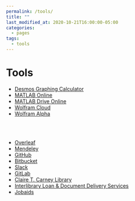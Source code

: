 ```yaml
---
permalink: /tools/
title: ""
last_modified_at: 2020-10-21T16:00:00-05:00
categories:
  - pages
tags:
  - tools
---
```


# Tools
* [Desmos Graphing Calculator](https://www.desmos.com/calculator)
* [MATLAB Online](https://matlab.mathworks.com/)
* [MATLAB Drive Online](https://drive.matlab.com/)
* [Wolfram Cloud](https://www.wolframcloud.com/)
* [Wolfram Alpha](https://www.wolframalpha.com/)

<br> </br>

* [Overleaf](https://www.overleaf.com/) <!--(collaborative cloud-based LaTeX editor) -->
* [Mendeley](https://www.mendeley.com/search/)
* [GitHub](https://github.com/)
* [Bitbucket](https://bitbucket.org/)
* [Slack](https://slack.com/)
* [GitLab](https://code.ornl.gov/)
* [Claire T. Carney Library](https://www.lib.umassd.edu/)
* [Interlibrary Loan & Document Delivery Services](https://www.lib.umassd.edu/services/interlibrary-loan-services/)
* [Jobaids](https://github.com/LeslieChenZ/UMassD)
